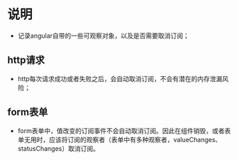# 说明
- 记录angular自带的一些可观察对象，以及是否需要取消订阅；

## http请求
- http每次请求成功或者失败之后，会自动取消订阅，不会有潜在的内存泄漏风险；

## form表单
- form表单中，值改变的订阅事件不会自动取消订阅。因此在组件销毁，或者表单无用时，应该将订阅的观察者（表单中有多种观察者，valueChanges、statusChanges）取消订阅。
